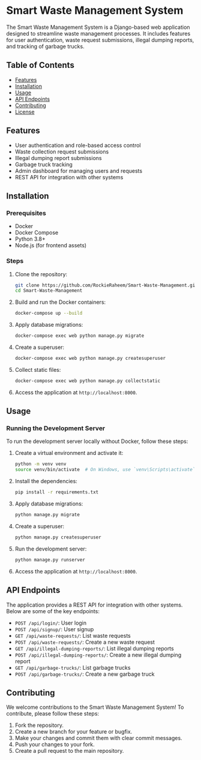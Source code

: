 # Smart Waste Management System

The Smart Waste Management System is a Django-based web application designed to streamline waste management processes. It includes features for user authentication, waste request submissions, illegal dumping reports, and tracking of garbage trucks.

## Table of Contents

- [Features](#features)
- [Installation](#installation)
- [Usage](#usage)
- [API Endpoints](#api-endpoints)
- [Contributing](#contributing)
- [License](#license)

## Features

- User authentication and role-based access control
- Waste collection request submissions
- Illegal dumping report submissions
- Garbage truck tracking
- Admin dashboard for managing users and requests
- REST API for integration with other systems

## Installation

### Prerequisites

- Docker
- Docker Compose
- Python 3.8+
- Node.js (for frontend assets)

### Steps

1. Clone the repository:

    ```sh
    git clone https://github.com/RockieRaheem/Smart-Waste-Management.git
    cd Smart-Waste-Management
    ```

2. Build and run the Docker containers:

    ```sh
    docker-compose up --build
    ```

3. Apply database migrations:

    ```sh
    docker-compose exec web python manage.py migrate
    ```

4. Create a superuser:

    ```sh
    docker-compose exec web python manage.py createsuperuser
    ```

5. Collect static files:

    ```sh
    docker-compose exec web python manage.py collectstatic
    ```

6. Access the application at `http://localhost:8000`.

## Usage

### Running the Development Server

To run the development server locally without Docker, follow these steps:

1. Create a virtual environment and activate it:

    ```sh
    python -m venv venv
    source venv/bin/activate  # On Windows, use `venv\Scripts\activate`
    ```

2. Install the dependencies:

    ```sh
    pip install -r requirements.txt
    ```

3. Apply database migrations:

    ```sh
    python manage.py migrate
    ```

4. Create a superuser:

    ```sh
    python manage.py createsuperuser
    ```

5. Run the development server:

    ```sh
    python manage.py runserver
    ```

6. Access the application at `http://localhost:8000`.

## API Endpoints

The application provides a REST API for integration with other systems. Below are some of the key endpoints:

- `POST /api/login/`: User login
- `POST /api/signup/`: User signup
- `GET /api/waste-requests/`: List waste requests
- `POST /api/waste-requests/`: Create a new waste request
- `GET /api/illegal-dumping-reports/`: List illegal dumping reports
- `POST /api/illegal-dumping-reports/`: Create a new illegal dumping report
- `GET /api/garbage-trucks/`: List garbage trucks
- `POST /api/garbage-trucks/`: Create a new garbage truck

## Contributing

We welcome contributions to the Smart Waste Management System! To contribute, please follow these steps:

1. Fork the repository.
2. Create a new branch for your feature or bugfix.
3. Make your changes and commit them with clear commit messages.
4. Push your changes to your fork.
5. Create a pull request to the main repository.

